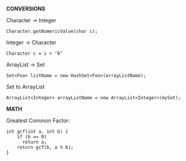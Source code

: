 
  **CONVERSIONS**

  Character → Integer
    
    Character.getNumericValue(char c);
    
  Integer → Character 
    
    Character c = i + ‘0’
    
  ArrayList -> Set
    
    Set<Foo> listName = new HashSet<Foo>(arrayListName);

  Set to ArrayList
    
    ArrayList<Integer> arrayListName = new ArrayList<Integer>(mySet);
  
  **MATH**
  
  Greatest Common Factor:
    
    int gcf(int a, int b) {
        if (b == 0)
          return a;
        return gcf(b, a % b);
    }
